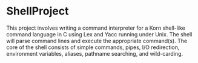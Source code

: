 # ShellProject
This project involves writing a command interpreter for a Korn shell-like command language in C using Lex and Yacc running under Unix. The shell will parse command lines and execute the appropriate command(s). The core of the shell consists of simple commands, pipes, I/O redirection, environment variables, aliases, pathname searching, and wild-carding. 

